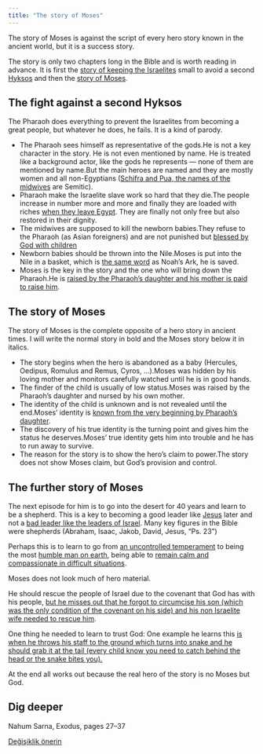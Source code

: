 ```yaml
---
title: "The story of Moses"
---
```



The story of Moses is against the script of every hero story known in the ancient world, but it is a success story.

The story is only two chapters long in the Bible and is worth reading in advance. It is first the [story of keeping the Israelites](https://www.bibleserver.com/NIV/Exodus1) small to avoid a second [Hyksos](../../../bible/exodus/expl/the-story-before-the-exodus) and then the [story of Moses](https://www.bibleserver.com/NIV/Exodus2).


## The fight against a second Hyksos

<a name="f92d"></a>
The Pharaoh does everything to prevent the Israelites from becoming a great people, but whatever he does, he fails. It is a kind of parody.

- The Pharaoh sees himself as representative of the gods.He is not a key character in the story. He is not even mentioned by name. He is treated like a background actor, like the gods he represents — none of them are mentioned by name.But the main heroes are named and they are mostly women and all non-Egyptians ([Schifra and Pua, the names of the midwives](https://www.bibleserver.com/NIV/Exodus1%3A15) are Semitic).
- Pharaoh make the Israelite slave work so hard that they die.The people increase in number more and more and finally they are loaded with riches [when they leave Egypt](https://www.bibleserver.com/NIV/Exodus12%3A35-36). They are finally not only free but also restored in their dignity.
- The midwives are supposed to kill the newborn babies.They refuse to the Pharaoh (as Asian foreigners) and are not punished but [blessed by God with children](https://www.bibleserver.com/NIV/Exodus1%3A21)
- Newborn babies should be thrown into the Nile.Moses is put into the Nile in a basket, which is [the same word](https://biblehub.com/hebrew/strongs_8392.htm) as Noah’s Ark, he is saved.
- Moses is the key in the story and the one who will bring down the Pharaoh.He is [raised by the Pharaoh’s daughter and his mother is paid to raise him](https://www.bibleserver.com/NIV/Exodus2%3A5-10).



## The story of Moses

<a name="6f9c"></a>
The story of Moses is the complete opposite of a hero story in ancient times. I will write the normal story in bold and the Moses story below it in italics.

- The story begins when the hero is abandoned as a baby (Hercules, Oedipus, Romulus and Remus, Cyros, …).Moses was hidden by his loving mother and monitors carefully watched until he is in good hands.
- The finder of the child is usually of low status.Moses was raised by the Pharaoh’s daughter and nursed by his own mother.
- The identity of the child is unknown and is not revealed until the end.Moses’ identity is [known from the very beginning by Pharaoh’s daughter](https://www.bibleserver.com/NIV/Exodus2%3A6).
- The discovery of his true identity is the turning point and gives him the status he deserves.Moses’ true identity gets him into trouble and he has to run away to survive.
- The reason for the story is to show the hero’s claim to power.The story does not show Moses claim, but God’s provision and control.



## The further story of Moses

<a name="371c"></a>
The next episode for him is to go into the desert for 40 years and learn to be a shepherd. This is a key to becoming a good leader like [Jesus](https://www.bibleserver.com/NIV/John10) later and not a [bad leader like the leaders of Israel](https://www.bibleserver.com/NIV/Ezekiel34). Many key figures in the Bible were shepherds (Abraham, Isaac, Jakob, David, Jesus, “Ps. 23”)

Perhaps this is to learn to go from [an uncontrolled temperament](https://www.bibleserver.com/NIV/Exodus2%3A11-12) to being the most [humble man on earth](https://www.bibleserver.com/NIV/Numbers12%3A3), being able to [remain calm and compassionate in difficult situations](https://www.bibleserver.com/NIV/Numbers12).

Moses does not look much of hero material.

He should rescue the people of Israel due to the covenant that God has with his people, [but he misses out that he forgot to circumcise his son (which was the only condition of the covenant on his side) and his non Israelite wife needed to rescue him](https://www.bibleserver.com/NIV/Exodus4%3A24-25).

One thing he needed to learn to trust God: One example he learns this [is when he throws his staff to the ground which turns into snake and he should grab it at the tail (every child know you need to catch behind the head or the snake bites you).](https://www.bibleserver.com/NIV/Exodus4%3A2-5)

At the end all works out because the real hero of the story is no Moses but God.


## Dig deeper

<a name="b506"></a>
Nahum Sarna, Exodus, pages 27–37






[Değişiklik önerin](https://github.com/revelation-today/revelation-today/blob/main/exampleSite/content/docs/bible/exodus/expl/the-birth-of-moses.md)
